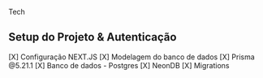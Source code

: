 Tech

## Setup do Projeto & Autenticação

[X] Configuração NEXT.JS
[X] Modelagem do banco de dados
[X] Prisma @5.21.1
[X] Banco de dados - Postgres
[X] NeonDB
[X] Migrations
